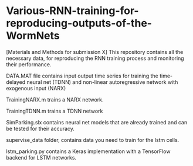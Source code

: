# Various-RNN-training-for-reproducing-outputs-of-the-WormNets
[Materials and Methods for submission X] This repository contains all the necessary data, for reproducing the RNN training process and monitoring their performance. 


DATA.MAT file contains input output time series for training the time-delayed neural net (TDNN) and non-linear autoregressive network with exogenous input (NARX)

TrainingNARX.m trains a NARX network.

TrainingTDNN.m trains a TDNN network

SimParking.slx contains neural net models that are already trained and can be tested for their accuracy. 


supervise_data folder, contains data you need to train for the lstm cells. 

lstm_parking.py contains a Keras implementation with a TensorFlow backend for LSTM networks. 




